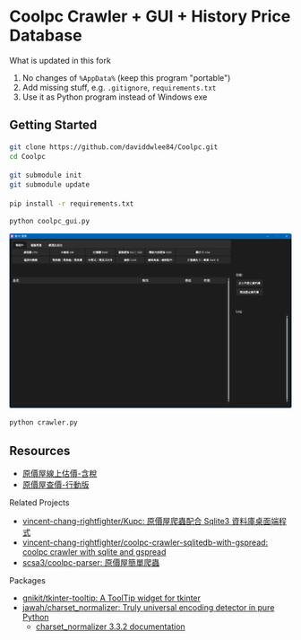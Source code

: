 # Coolpc Crawler + GUI + History Price Database

What is updated in this fork

1. No changes of `%AppData%` (keep this program "portable")
2. Add missing stuff, e.g. `.gitignore`, `requirements.txt`
3. Use it as Python program instead of Windows exe

## Getting Started

```bash
git clone https://github.com/daviddwlee84/Coolpc.git
cd Coolpc

git submodule init
git submodule update

pip install -r requirements.txt
```

```bash
python coolpc_gui.py
```

![screenshot](ScreenShot_1.png)

```bash
python crawler.py
```

## Resources

- [原價屋線上估價-含稅](https://coolpc.com.tw/evaluate.php)
- [原價屋查價-行動版](https://www.coolpc.com.tw/m/)

Related Projects

- [vincent-chang-rightfighter/Kupc: 原價屋爬蟲配合 Sqlite3 資料庫桌面端程式](https://github.com/vincent-chang-rightfighter/Kupc)
- [vincent-chang-rightfighter/coolpc-crawler-sqlitedb-with-gspread: coolpc crawler with sqlite and gspread](https://github.com/vincent-chang-rightfighter/coolpc-crawler-sqlitedb-with-gspread)
- [scsa3/coolpc-parser: 原價屋簡單爬蟲](https://github.com/scsa3/coolpc-parser)

Packages

- [gnikit/tkinter-tooltip: A ToolTip widget for tkinter](https://github.com/gnikit/tkinter-tooltip)
- [jawah/charset_normalizer: Truly universal encoding detector in pure Python](https://github.com/jawah/charset_normalizer)
  - [charset_normalizer 3.3.2 documentation](https://charset-normalizer.readthedocs.io/en/latest/)
